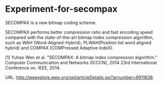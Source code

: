 # Experiment-for-secompax
SECOMPAX is a new bitmap coding scheme. 

SECOMPAX performs better compression ratio and fast encoding speed compared with the state-of-the-art bitmap index compression algorithm, such as WAH (Word-Aligned-Hybrid), PLWAH(Position list word aligned hybrid) and COMPAX (COMPressed Adaptive indeX).


[1] Yuhao Wen et al. "SECOMPAX: A bitmap index compression algorithm." Computer Communication and Networks (ICCCN), 2014 23rd International Conference on. IEEE, 2014.

URL: http://ieeexplore.ieee.org/xpl/articleDetails.jsp?arnumber=6911838.
